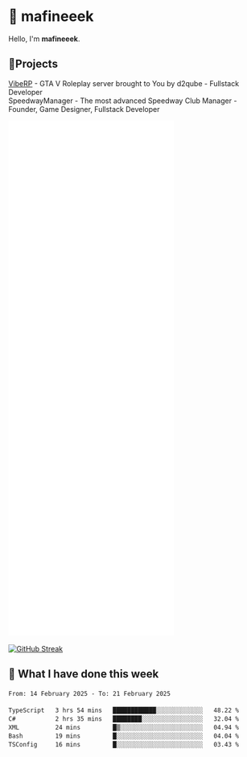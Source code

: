 # 👋 mafineeek
Hello, I'm **mafineeek**.

## 📝Projects

[VibeRP](https://v-rp.pl) - GTA V Roleplay server brought to You by d2qube - Fullstack Developer<br/>
SpeedwayManager - The most advanced Speedway Club Manager - Founder, Game Designer, Fullstack Developer


![](./github-metrics.svg)

[![GitHub Streak](https://streak-stats.demolab.com/?user=mafineeek)](https://git.io/streak-stats)

## 📰 What I have done this week
<!--START_SECTION:waka-->

```txt
From: 14 February 2025 - To: 21 February 2025

TypeScript   3 hrs 54 mins   ████████████░░░░░░░░░░░░░   48.22 %
C#           2 hrs 35 mins   ████████░░░░░░░░░░░░░░░░░   32.04 %
XML          24 mins         █▒░░░░░░░░░░░░░░░░░░░░░░░   04.94 %
Bash         19 mins         █░░░░░░░░░░░░░░░░░░░░░░░░   04.04 %
TSConfig     16 mins         █░░░░░░░░░░░░░░░░░░░░░░░░   03.43 %
```

<!--END_SECTION:waka-->
